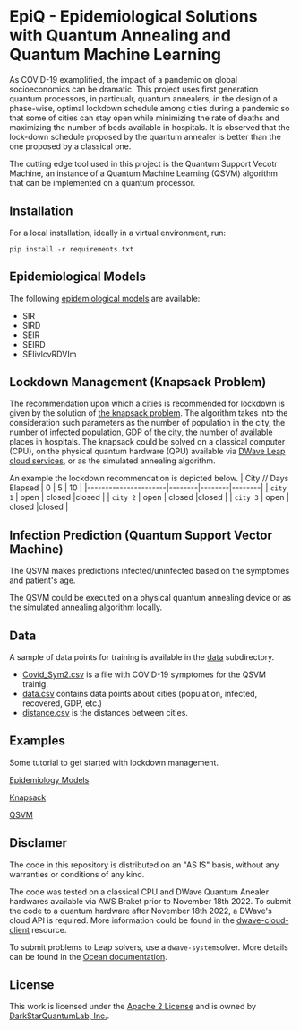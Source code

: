 #  EpiQ - Epidemiological Solutions with Quantum Annealing and Quantum Machine Learning
As COVID-19 examplified, the impact of a pandemic on global socioeconomics can be dramatic. This project uses first generation quantum processors, in particualr, quantum annealers, in the design of a phase-wise, optimal lockdown schedule among cities during a pandemic so that some of cities can stay open while minimizing the rate of deaths and maximizing the number of beds available in hospitals. It is observed that the lock-down schedule proposed by the quantum annealer is better than the one proposed by a classical one.  

The cutting edge tool used in this project is the Quantum Support Vecotr Machine, an instance of a Quantum Machine Learning (QSVM) algorithm that can be implemented on a quantum processor. 

## Installation

For a local installation, ideally in a virtual environment, run:

    pip install -r requirements.txt

## Epidemiological Models

The following [epidemiological models](https://en.wikipedia.org/wiki/Compartmental_models_in_epidemiology) are available:

- SIR
- SIRD
- SEIR
- SEIRD
- SEIivlcvRDVIm

## Lockdown Management (Knapsack Problem)

The recommendation upon which a cities is recommended for lockdown is given by the solution of [the knapsack problem](https://en.wikipedia.org/wiki/Knapsack_problem). The algorithm takes into the consideration such parameters as the number of population in the city, the number of infected population, GDP of the city, the number of available places in hospitals. 
The knapsack could be solved on a classical computer (CPU), on the physical quantum hardware (QPU) available via [DWave Leap cloud services](https://www.dwavesys.com/solutions-and-products/cloud-platform/), or as the simulated annealing algorithm. 

An example the lockdown recommendation is depicted below.
| City // Days Elapsed |  0     | 5      |   10   |
|----------------------|--------|--------|--------|
| ``city 1``           | open   | closed |closed  |
| ``city 2``           | open   | closed |closed  |
| ``city 3``           | open   | closed |closed  |


## Infection Prediction (Quantum Support Vector Machine)

The QSVM makes predictions infected/uninfected based on the symptomes and patient's age.

The QSVM could be executed on a physical quantum annealing device or as the simulated annealing algorithm locally. 

## Data
A sample of data points for training is available in the [data](https://github.com/DarkStarQuantumLab/Epidemiological-Solutions-on-Quantum-Annealing/tree/main/data) subdirectory. 

- [Covid_Sym2.csv](https://github.com/DarkStarQuantumLab/Epidemiological-Solutions-on-Quantum-Annealing/blob/main/data/Covid_Sym2.csv) is a file with COVID-19 symptomes for the QSVM trainig.
- [data.csv](https://github.com/DarkStarQuantumLab/Epidemiological-Solutions-on-Quantum-Annealing/blob/main/data/data.csv) contains data points about cities (population, infected, recovered, GDP, etc.) 
- [distance.csv](https://github.com/DarkStarQuantumLab/Epidemiological-Solutions-on-Quantum-Annealing/blob/main/data/distance.csv) is the distances between cities.

## Examples
Some tutorial to get started with lockdown management.

[Epidemiology Models](https://github.com/DarkStarQuantumLab/Epidemiological-Solutions-with-Quantum-Annealing/blob/main/examples/Epidemiology%20Models.ipynb)

[Knapsack](https://github.com/DarkStarQuantumLab/Epidemiological-Solutions-with-Quantum-Annealing/blob/main/examples/Knapsack.ipynb)

[QSVM](https://github.com/DarkStarQuantumLab/Epidemiological-Solutions-with-Quantum-Annealing/blob/main/examples/QSVM.ipynb)


## Disclamer

The code in this repository is distributed on an "AS IS" basis, without any warranties or conditions of any kind. 

The code was tested on a classical CPU and DWave Quantum Anealer hardwares available via AWS Braket prior to November 18th 2022. To submit the code to a quantum hardware after November 18th 2022, a DWave's cloud API is required. More information could be found in the [dwave-cloud-client](https://docs.ocean.dwavesys.com/en/stable/docs_cloud/sdk_index.html) resource. 

To submit problems to Leap solvers, use a ``dwave-system``solver. More details can be found in the
[Ocean documentation](https://docs.ocean.dwavesys.com/en/stable/index.html).

## License

This work is licensed under the [Apache 2 License](https://www.apache.org/licenses/LICENSE-2.0) and is owned by [DarkStarQuantumLab, Inc.](https://github.com/DarkStarQuantumLab). 
